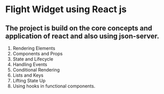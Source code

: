 # Flight Widget using React js

## The project is build on the core concepts and application of react and also using json-server.

1. Rendering Elements
2. Components and Props
3. State and Lifecycle
4. Handling Events
5. Conditional Rendering
6. Lists and Keys
8. Lifting State Up
9. Using hooks in functional components.
